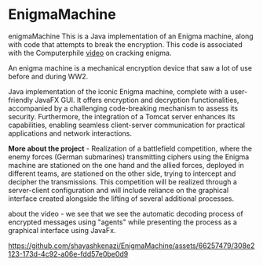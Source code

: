 # EnigmaMachine
enigmaMachine
This is a Java implementation of an Enigma machine, along with code that attempts to break the encryption. This code is associated with the Computerphile [video](https://www.youtube.com/watch?v=ybkkiGtJmkM) on cracking enigma.

An enigma machine is a mechanical encryption device that saw a lot of use before and during WW2.
 
Java implementation of the iconic Enigma machine, complete with a user-friendly JavaFX GUI.
It offers encryption and decryption functionalities, accompanied by a challenging code-breaking mechanism to assess its security.
Furthermore, the integration of a Tomcat server enhances its capabilities, enabling seamless client-server communication for practical applications and network interactions.

**More about the project** -
Realization of a battlefield competition, where the enemy forces (German submarines) transmitting ciphers using the Enigma machine are stationed on the one hand and the allied forces, deployed in different teams, are stationed on the other side, trying to intercept and decipher the transmissions. This competition will be realized through a server-client configuration and will include reliance on the graphical interface created alongside the lifting of several additional processes.

about the video - we see that we see the automatic decoding process of encrypted messages using "agents" while presenting the process as a graphical interface using JavaFx.

https://github.com/shayashkenazi/EnigmaMachine/assets/66257479/308e2123-173d-4c92-a06e-fdd57e0be0d9

